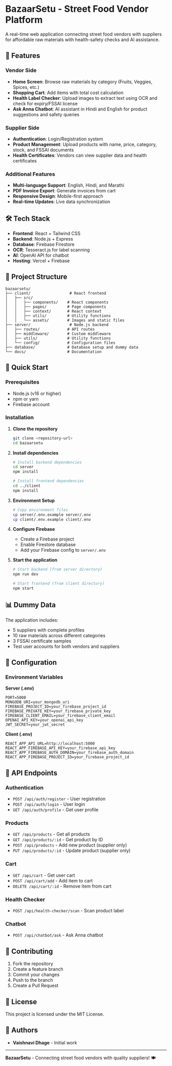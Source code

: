 # BazaarSetu - Street Food Vendor Platform

A real-time web application connecting street food vendors with suppliers for affordable raw materials with health-safety checks and AI assistance.

## 🚀 Features

### Vendor Side
- **Home Screen**: Browse raw materials by category (Fruits, Veggies, Spices, etc.)
- **Shopping Cart**: Add items with total cost calculation
- **Health Label Checker**: Upload images to extract text using OCR and check for expiry/FSSAI license
- **Ask Anna Chatbot**: AI assistant in Hindi and English for product suggestions and safety queries

### Supplier Side
- **Authentication**: Login/Registration system
- **Product Management**: Upload products with name, price, category, stock, and FSSAI documents
- **Health Certificates**: Vendors can view supplier data and health certificates

### Additional Features
- **Multi-language Support**: English, Hindi, and Marathi
- **PDF Invoice Export**: Generate invoices from cart
- **Responsive Design**: Mobile-first approach
- **Real-time Updates**: Live data synchronization

## 🛠️ Tech Stack

- **Frontend**: React + Tailwind CSS
- **Backend**: Node.js + Express
- **Database**: Firebase Firestore
- **OCR**: Tesseract.js for label scanning
- **AI**: OpenAI API for chatbot
- **Hosting**: Vercel + Firebase

## 📁 Project Structure

```
bazaarsetu/
├── client/                 # React frontend
│   ├── src/
│   │   ├── components/    # React components
│   │   ├── pages/         # Page components
│   │   ├── context/       # React context
│   │   ├── utils/         # Utility functions
│   │   └── assets/        # Images and static files
├── server/                 # Node.js backend
│   ├── routes/            # API routes
│   ├── middleware/        # Custom middleware
│   ├── utils/             # Utility functions
│   └── config/            # Configuration files
├── database/              # Database setup and dummy data
└── docs/                  # Documentation
```

## 🚀 Quick Start

### Prerequisites
- Node.js (v16 or higher)
- npm or yarn
- Firebase account

### Installation

1. **Clone the repository**
   ```bash
   git clone <repository-url>
   cd bazaarsetu
   ```

2. **Install dependencies**
   ```bash
   # Install backend dependencies
   cd server
   npm install
   
   # Install frontend dependencies
   cd ../client
   npm install
   ```

3. **Environment Setup**
   ```bash
   # Copy environment files
   cp server/.env.example server/.env
   cp client/.env.example client/.env
   ```

4. **Configure Firebase**
   - Create a Firebase project
   - Enable Firestore database
   - Add your Firebase config to `server/.env`

5. **Start the application**
   ```bash
   # Start backend (from server directory)
   npm run dev
   
   # Start frontend (from client directory)
   npm start
   ```

## 📊 Dummy Data

The application includes:
- 5 suppliers with complete profiles
- 10 raw materials across different categories
- 3 FSSAI certificate samples
- Test user accounts for both vendors and suppliers

## 🔧 Configuration

### Environment Variables

**Server (.env)**
```
PORT=5000
MONGODB_URI=your_mongodb_uri
FIREBASE_PROJECT_ID=your_firebase_project_id
FIREBASE_PRIVATE_KEY=your_firebase_private_key
FIREBASE_CLIENT_EMAIL=your_firebase_client_email
OPENAI_API_KEY=your_openai_api_key
JWT_SECRET=your_jwt_secret
```

**Client (.env)**
```
REACT_APP_API_URL=http://localhost:5000
REACT_APP_FIREBASE_API_KEY=your_firebase_api_key
REACT_APP_FIREBASE_AUTH_DOMAIN=your_firebase_auth_domain
REACT_APP_FIREBASE_PROJECT_ID=your_firebase_project_id
```

## 🎯 API Endpoints

### Authentication
- `POST /api/auth/register` - User registration
- `POST /api/auth/login` - User login
- `GET /api/auth/profile` - Get user profile

### Products
- `GET /api/products` - Get all products
- `GET /api/products/:id` - Get product by ID
- `POST /api/products` - Add new product (supplier only)
- `PUT /api/products/:id` - Update product (supplier only)

### Cart
- `GET /api/cart` - Get user cart
- `POST /api/cart/add` - Add item to cart
- `DELETE /api/cart/:id` - Remove item from cart

### Health Checker
- `POST /api/health-checker/scan` - Scan product label

### Chatbot
- `POST /api/chatbot/ask` - Ask Anna chatbot

## 🤝 Contributing

1. Fork the repository
2. Create a feature branch
3. Commit your changes
4. Push to the branch
5. Create a Pull Request

## 📝 License

This project is licensed under the MIT License.

## 👥 Authors

- **Vaishnavi Dhage** - Initial work

---

**BazaarSetu** - Connecting street food vendors with quality suppliers! 🍽️
